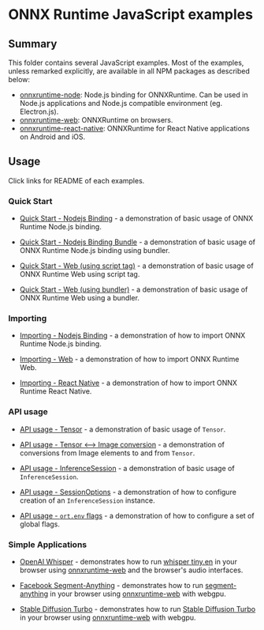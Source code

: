 # ONNX Runtime JavaScript examples

## Summary

This folder contains several JavaScript examples. Most of the examples, unless remarked explicitly, are available in all NPM packages as described below:

- [onnxruntime-node](https://github.com/microsoft/onnxruntime/tree/master/js/node): Node.js binding for ONNXRuntime. Can be used in Node.js applications and Node.js compatible environment (eg. Electron.js).
- [onnxruntime-web](https://github.com/microsoft/onnxruntime/tree/master/js/web): ONNXRuntime on browsers.
- [onnxruntime-react-native](https://github.com/microsoft/onnxruntime/tree/master/js/react_native): ONNXRuntime for React Native applications on Android and iOS.

## Usage

Click links for README of each examples.

### Quick Start

* [Quick Start - Nodejs Binding](quick-start_onnxruntime-node) - a demonstration of basic usage of ONNX Runtime Node.js binding.

* [Quick Start - Nodejs Binding Bundle](quick-start_onnxruntime-node-bundler) - a demonstration of basic usage of ONNX Runtime Node.js binding using bundler.

* [Quick Start - Web (using script tag)](quick-start_onnxruntime-web-script-tag) - a demonstration of basic usage of ONNX Runtime Web using script tag.

* [Quick Start - Web (using bundler)](quick-start_onnxruntime-web-bundler) - a demonstration of basic usage of ONNX Runtime Web using a bundler.

### Importing

* [Importing - Nodejs Binding](importing_onnxruntime-node) - a demonstration of how to import ONNX Runtime Node.js binding.

* [Importing - Web](importing_onnxruntime-web) - a demonstration of how to import ONNX Runtime Web.

* [Importing - React Native](importing_onnxruntime-react-native) - a demonstration of how to import ONNX Runtime React Native.

### API usage

* [API usage - Tensor](api-usage_tensor) - a demonstration of basic usage of `Tensor`.

* [API usage - Tensor <--> Image conversion](api-usage-tensor-image) - a demonstration of conversions from Image elements to and from `Tensor`.

* [API usage - InferenceSession](api-usage_inference-session) - a demonstration of basic usage of `InferenceSession`.

* [API usage - SessionOptions](api-usage_session-options) - a demonstration of how to configure creation of an `InferenceSession` instance.

* [API usage - `ort.env` flags](api-usage_ort-env-flags) - a demonstration of how to configure a set of global flags.

### Simple Applications

* [OpenAI Whisper](ort-whisper) - demonstrates how to run [whisper tiny.en](https://github.com/openai/whisper) in your browser using [onnxruntime-web](https://github.com/microsoft/onnxruntime) and the browser's audio interfaces.

* [Facebook Segment-Anything](segment-anything) - demonstrates how to run [segment-anything](https://github.com/facebookresearch/segment-anything) in your browser using [onnxruntime-web](https://github.com/microsoft/onnxruntime/js) with webgpu.

* [Stable Diffusion Turbo](sd-turbo) - demonstrates how to run [Stable Diffusion Turbo](https://huggingface.co/stabilityai/sd-turbo) in your browser using [onnxruntime-web](https://github.com/microsoft/onnxruntime/js) with webgpu.
